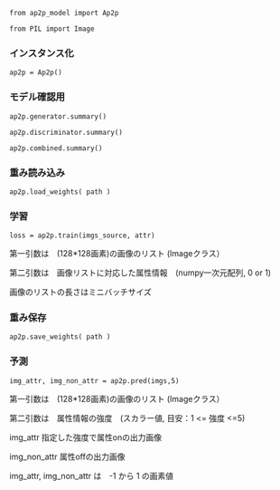 `from ap2p_model import Ap2p`

`from PIL import Image`

### インスタンス化

`ap2p = Ap2p()`


### モデル確認用

~~~
ap2p.generator.summary()

ap2p.discriminator.summary()

ap2p.combined.summary()
~~~


### 重み読み込み

`ap2p.load_weights( path )`


### 学習

`loss = ap2p.train(imgs_source, attr)`

第一引数は　(128*128画素)の画像のリスト (Imageクラス）

第二引数は　画像リストに対応した属性情報　(numpy一次元配列, 0 or 1)

画像のリストの長さはミニバッチサイズ


### 重み保存

`ap2p.save_weights( path )`



### 予測 

`img_attr, img_non_attr = ap2p.pred(imgs,5)`

第一引数は　(128*128画素)の画像のリスト (Imageクラス）

第二引数は　属性情報の強度　(スカラー値, 目安：1 <= 強度 <=5)

img_attr 指定した強度で属性onの出力画像

img_non_attr 属性offの出力画像

img_attr, img_non_attr は　-1 から 1 の画素値